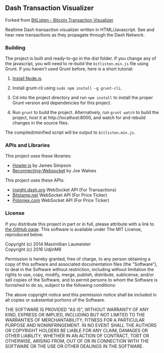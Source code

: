 ## Dash Transaction Visualizer ##
Forked from [BitListen - Bitcoin Transaction Visualizer](https://github.com/MaxLaumeister/bitlisten)

Realtime Dash transaction visualizer written in HTML/Javascript. See and hear new transactions as they propagate through the Dash Network.

### Building ###

The project is built and ready-to-go in the dist folder. If you change any of the javascript, you will need to re-build the `bitlisten.min.js` file using Grunt. If you haven't used Grunt before, here is a short tutorial:

1. [Install Node.js](https://nodejs.org/download/).

2. Install grunt-cli using `sudo npm install -g grunt-cli`.

2. Cd into the project directory and run `npm install` to install the proper Grunt version and dependencies for this project.

3. Run `grunt` to build the project. Alternatively, run `grunt watch` to build the project, host it at http://localhost:8000, and watch for and rebuild changes in the source files.

The compiled/minified script will be output to `bitlisten.min.js`.

### APIs and Libraries ###

This project uses these libraries:

* [Howler.js](http://goldfirestudios.com/blog/104/howler.js-Modern-Web-Audio-Javascript-Library) by James Simpson
* [Reconnecting-Websocket](https://github.com/joewalnes/reconnecting-websocket) by Joe Walnes

This project uses these APIs:

* [insight.dash.org](http://insight.dash.org) WebSocket API (For Transactions)
* [Bitstamp.net](https://www.bitstamp.net/) WebSocket API (For Price Ticker)
* [Poloniex.com](https://poloniex.com/) WebSocket API (For Price Ticker)

### License ###

If you distribute this project in part or in full, please attribute with a link to [the GitHub page](https://github.com/MaxLaumeister/bitlisten). This software is available under The MIT License, reproduced below.

Copyright (c) 2014 Maximillian Laumeister  
Copyright (c) 2016 UdjinM6

Permission is hereby granted, free of charge, to any person obtaining a copy of this software and associated documentation files (the "Software"), to deal in the Software without restriction, including without limitation the rights to use, copy, modify, merge, publish, distribute, sublicense, and/or sell copies of the Software, and to permit persons to whom the Software is furnished to do so, subject to the following conditions:

The above copyright notice and this permission notice shall be included in all copies or substantial portions of the Software.

THE SOFTWARE IS PROVIDED "AS IS", WITHOUT WARRANTY OF ANY KIND, EXPRESS OR IMPLIED, INCLUDING BUT NOT LIMITED TO THE WARRANTIES OF MERCHANTABILITY, FITNESS FOR A PARTICULAR PURPOSE AND NONINFRINGEMENT. IN NO EVENT SHALL THE AUTHORS OR COPYRIGHT HOLDERS BE LIABLE FOR ANY CLAIM, DAMAGES OR OTHER LIABILITY, WHETHER IN AN ACTION OF CONTRACT, TORT OR OTHERWISE, ARISING FROM, OUT OF OR IN CONNECTION WITH THE SOFTWARE OR THE USE OR OTHER DEALINGS IN THE SOFTWARE.
